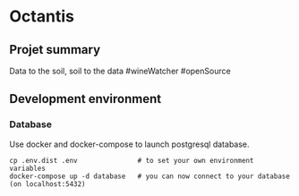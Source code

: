 # Octantis

## Projet summary
Data to the soil, soil to the data #wineWatcher #openSource

## Development environment

### Database

Use docker and docker-compose to launch postgresql database.

```shell
cp .env.dist .env               # to set your own environment variables
docker-compose up -d database   # you can now connect to your database (on localhost:5432)
```
